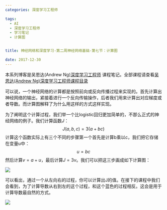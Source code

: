 ```yaml
---
categories: 深度学习工程师

tags: 
  - AI
  - 深度学习工程师
  - 学习笔记
  - 计算图


title: 神经网络和深度学习-第二周神经网络基础-第七节：计算图

date: 2017-12-30
---
```


本系列博客是吴恩达(Andrew Ng)[深度学习工程师](http://mooc.study.163.com/smartSpec/detail/1001319001.htm) 课程笔记。全部课程请查看[吴恩达(Andrew Ng)深度学习工程师课程目录](http://blog.geekidentity.com/deeplearning_specialization/catalogues/)

可以说，一个神经网络的计算都是按照前向或反向传播过程来实现的。首先计算出神经网络的输出，紧接着进行一个反向传输操作，后者我们用来计算出对应梯度或者导数。而计算图解释了为什么用这样的方式这样实现。

为了阐明这个计算过程，我们举一个比logistic回归更加简单的，不那么正式的神经网络的例子。我们计算函数$J$：
$$
J(a,b,c)=3(a+bc)
$$
计算这个函数实际上有三个不同的步骤第一个首先是计算b乘以c，我们把它存储在变量u中：
$$
u=bc
$$
然后计算$v=a+u$，最后计算$J=3v$。我们可以把这三步画成如下计算图：

![](http://blog.geekidentity.com/images/deeplearning_specialization/neural-networks-deep-learning/week2/7_computation-graph/computation-graph-1.png)

可以看出，通过一个从左向右的过程，你可以计算出J的值。在接下的课程中我们会看到，为了计算导数从右到左的这个过程，和这个蓝色的过程相反。这会是用于计算导数最自然的方式。

![](http://blog.geekidentity.com/images/deeplearning_specialization/neural-networks-deep-learning/week2/7_computation-graph/computation-graph-2.png)